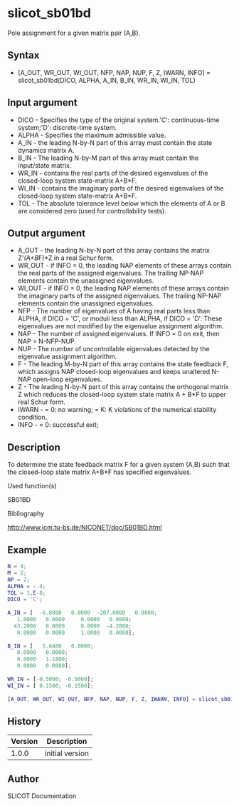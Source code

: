 

# slicot_sb01bd

Pole assignment for a given matrix pair (A,B).

## Syntax

- [A_OUT, WR_OUT, WI_OUT, NFP, NAP, NUP, F, Z, IWARN, INFO] = slicot_sb01bd(DICO, ALPHA, A_IN, B_IN, WR_IN, WI_IN, TOL)

## Input argument

 - DICO - Specifies the type of the original system.'C':  continuous-time system;'D':  discrete-time system.
 - ALPHA - Specifies the maximum admissible value.
 - A_IN - the leading N-by-N part of this array must contain the state dynamics matrix A.
 - B_IN - The leading N-by-M part of this array must contain the input/state matrix.
 - WR_IN - contains the real parts of the desired eigenvalues of the closed-loop system state-matrix A+B*F.
 - WI_IN - contains the imaginary parts of the desired eigenvalues of the closed-loop system state-matrix A+B*F.
 - TOL - The absolute tolerance level below which the elements of A or B are considered zero (used for controllability tests).

## Output argument

 - A_OUT - the leading N-by-N part of this array contains the matrix Z'*(A+B*F)*Z in a real Schur form.
 - WR_OUT - if INFO = 0, the leading NAP elements of these arrays contain the real parts of the assigned eigenvalues. The trailing NP-NAP elements contain the unassigned eigenvalues.
 - WI_OUT - if INFO = 0, the leading NAP elements of these arrays contain the imaginary parts of the assigned eigenvalues. The trailing NP-NAP elements contain the unassigned eigenvalues.
 - NFP - The number of eigenvalues of A having real parts less than ALPHA, if DICO = 'C', or moduli less than ALPHA, if DICO = 'D'. These eigenvalues are not modified by the eigenvalue assignment algorithm.
 - NAP - The number of assigned eigenvalues. If INFO = 0 on exit, then NAP = N-NFP-NUP.
 - NUP - The number of uncontrollable eigenvalues detected by the eigenvalue assignment algorithm.
 - F - The leading M-by-N part of this array contains the state feedback F, which assigns NAP closed-loop eigenvalues and keeps unaltered N-NAP open-loop eigenvalues.
 - Z - The leading N-by-N part of this array contains the orthogonal matrix Z which reduces the closed-loop system state matrix A + B*F to upper real Schur form.
 - IWARN - = 0:  no warning; = K:  K violations of the numerical stability condition.
 - INFO - = 0:  successful exit;

## Description


  <p>To determine the state feedback matrix F for a given system (A,B) such that the closed-loop state matrix A+B*F has specified eigenvalues.</p>


Used function(s)

SB01BD

Bibliography

http://www.icm.tu-bs.de/NICONET/doc/SB01BD.html

## Example

```matlab
N = 4;
M = 2;
NP = 2;
ALPHA = -.4;
TOL = 1.E-8;
DICO = 'C';
   
A_IN = [  -6.8000   0.0000  -207.0000   0.0000;
   1.0000   0.0000     0.0000   0.0000;
  43.2000   0.0000     0.0000  -4.2000;
   0.0000   0.0000     1.0000   0.0000];
   
B_IN = [   5.6400   0.0000;
   0.0000   0.0000;
   0.0000   1.1800;
   0.0000   0.0000];
   
WR_IN = [-0.5000; -0.5000];
WI_IN = [ 0.1500; -0.1500];
  
[A_OUT, WR_OUT, WI_OUT, NFP, NAP, NUP, F, Z, IWARN, INFO] = slicot_sb01bd(DICO, ALPHA, A_IN, B_IN, WR_IN, WI_IN, TOL)
```

## History

|Version|Description|
|------|------|
|1.0.0|initial version|


## Author

SLICOT Documentation



